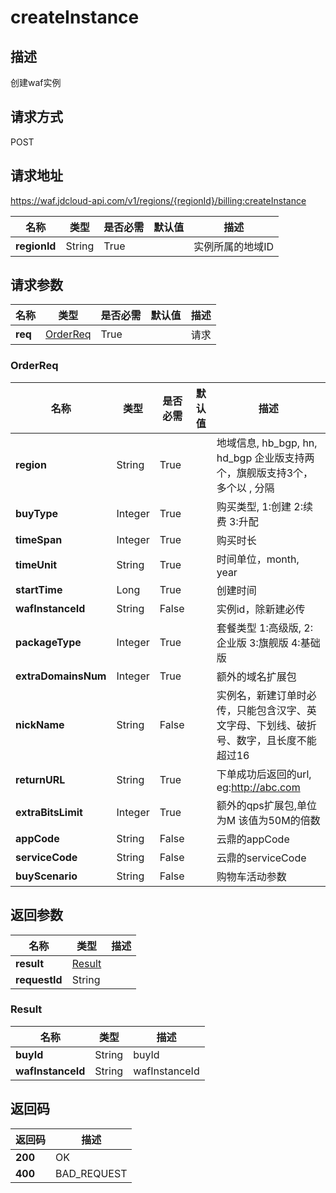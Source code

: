 # createInstance


## 描述
创建waf实例

## 请求方式
POST

## 请求地址
https://waf.jdcloud-api.com/v1/regions/{regionId}/billing:createInstance

|名称|类型|是否必需|默认值|描述|
|---|---|---|---|---|
|**regionId**|String|True| |实例所属的地域ID|

## 请求参数
|名称|类型|是否必需|默认值|描述|
|---|---|---|---|---|
|**req**|[OrderReq](createinstance#orderreq)|True| |请求|

### <div id="orderreq">OrderReq</div>
|名称|类型|是否必需|默认值|描述|
|---|---|---|---|---|
|**region**|String|True| |地域信息, hb_bgp, hn, hd_bgp 企业版支持两个，旗舰版支持3个，多个以 , 分隔|
|**buyType**|Integer|True| |购买类型, 1:创建 2:续费 3:升配|
|**timeSpan**|Integer|True| |购买时长|
|**timeUnit**|String|True| |时间单位，month, year|
|**startTime**|Long|True| |创建时间|
|**wafInstanceId**|String|False| |实例id，除新建必传|
|**packageType**|Integer|True| |套餐类型 1:高级版, 2:企业版 3:旗舰版 4:基础版|
|**extraDomainsNum**|Integer|True| |额外的域名扩展包|
|**nickName**|String|False| |实例名，新建订单时必传，只能包含汉字、英文字母、下划线、破折号、数字，且长度不能超过16|
|**returnURL**|String|True| |下单成功后返回的url, eg:http://abc.com|
|**extraBitsLimit**|Integer|True| |额外的qps扩展包,单位为M 该值为50M的倍数|
|**appCode**|String|False| |云鼎的appCode|
|**serviceCode**|String|False| |云鼎的serviceCode|
|**buyScenario**|String|False| |购物车活动参数|

## 返回参数
|名称|类型|描述|
|---|---|---|
|**result**|[Result](createinstance#result)| |
|**requestId**|String| |

### <div id="result">Result</div>
|名称|类型|描述|
|---|---|---|
|**buyId**|String|buyId|
|**wafInstanceId**|String|wafInstanceId|

## 返回码
|返回码|描述|
|---|---|
|**200**|OK|
|**400**|BAD_REQUEST|
